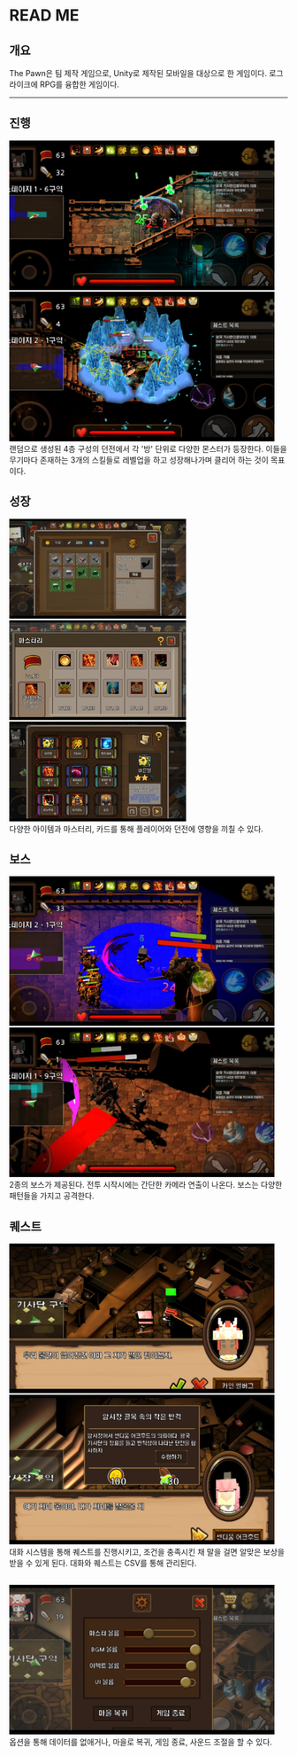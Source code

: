 # READ ME

## 개요
The Pawn은 팀 제작 게임으로, Unity로 제작된 모바일을 대상으로 한 게임이다.
로그라이크에 RPG를 융합한 게임이다.

* * *

## 진행
<img src="https://github.com/fool8474/The-Pawn/blob/main/ScreenShot/PawnScreenShot%20(6).jpg" width="480px" height="270px"></img>
<img src="https://github.com/fool8474/The-Pawn/blob/main/ScreenShot/PawnScreenShot%20(7).jpg" width="480px" height="270px"></img><br/>
랜덤으로 생성된 4층 구성의 던전에서 각 '방' 단위로 다양한 몬스터가 등장한다.
이들을 무기마다 존재하는 3개의 스킬들로 레벨업을 하고 성장해나가며 클리어 하는 것이 목표이다.

## 성장
<img src="https://github.com/fool8474/The-Pawn/blob/main/ScreenShot/PawnScreenShot%20(3).jpg" width="320px" height="180px"></img>
<img src="https://github.com/fool8474/The-Pawn/blob/main/ScreenShot/PawnScreenShot%20(4).jpg" width="320px" height="180px"></img>
<img src="https://github.com/fool8474/The-Pawn/blob/main/ScreenShot/PawnScreenShot%20(5).jpg" width="320px" height="180px"></img><br/>
다양한 아이템과 마스터리, 카드를 통해 플레이어와 던전에 영향을 끼칠 수 있다. 

## 보스
<img src="https://github.com/fool8474/The-Pawn/blob/main/ScreenShot/PawnScreenShot%20(8).jpg" width="480px" height="270px"></img>
<img src="https://github.com/fool8474/The-Pawn/blob/main/ScreenShot/PawnScreenShot%20(9).jpg" width="480px" height="270px"></img><br/>
2종의 보스가 제공된다. 전투 시작시에는 간단한 카메라 연출이 나온다.
보스는 다양한 패턴들을 가지고 공격한다.

## 퀘스트
<img src="https://github.com/fool8474/The-Pawn/blob/main/ScreenShot/PawnScreenShot%20(2).jpg" width="480px" height="270px"></img>
<img src="https://github.com/fool8474/The-Pawn/blob/main/ScreenShot/PawnScreenShot%20(10).jpg" width="480px" height="270px"></img><br/>
대화 시스템을 통해 퀘스트를 진행시키고, 조건을 충족시킨 채 말을 걸면 알맞은 보상을 받을 수 있게 된다.
대화와 퀘스트는 CSV를 통해 관리된다.

## 
<img src="https://github.com/fool8474/The-Pawn/blob/main/ScreenShot/PawnScreenShot%20(1).jpg" width="480px" height="270px"></img><br/>
옵션을 통해 데이터를 없애거나, 마을로 복귀, 게임 종료, 사운드 조절을 할 수 있다.
